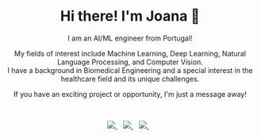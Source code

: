 

<h1 align='center'>
  Hi there! I'm Joana 👋
</h1>

<p align='center'>
  I am an AI/ML engineer from Portugal! <!--, currently seeking opportunities in Berlin, Germany.-->
</p>
<p align='center'>
  My fields of interest include Machine Learning, Deep Learning, Natural Language Processing, and Computer Vision.<br>
  I have a background in Biomedical Engineering and a special interest in the healthcare field and its unique challenges.
</p>

<p align='center'>
  If you have an exciting project or opportunity, I'm just a message away!
</p>

<br>
<p align='center'>
  <a href="https://www.linkedin.com/in/joanasbvieira/" target="_blank">
    <img src="https://img.shields.io/badge/LinkedIn-0077B5?style=for-the-badge&logo=linkedin&logoColor=white" />
  </a>&nbsp;&nbsp;
  <a href="https://joanabaiao.github.io/" target="_blank">
    <img src="https://img.shields.io/badge/website-000000?style=for-the-badge&logo=About.me&logoColor=white" />
  </a>&nbsp;&nbsp;
  <a href="mailto:joanabaiao99@gmail.com" target="_blank">
    <img src="https://img.shields.io/badge/Gmail-D14836?style=for-the-badge&logo=gmail&logoColor=white" />
  </a>&nbsp;&nbsp;
</p>

